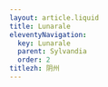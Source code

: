 ```yaml
---
layout: article.liquid
title: Lunarale
eleventyNavigation:
  key: Lunarale
  parent: Sylvandia
  order: 2
titlezh: 阴州
---
```

